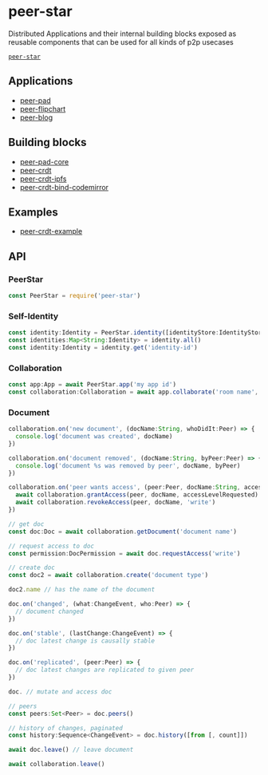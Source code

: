 # peer-star

Distributed Applications and their internal building blocks exposed as reusable components that can be used for all kinds of p2p usecases

[`peer-star`](https://github.com/search?q=topic%3Apeer-star+org%3Aipfs-shipyard+fork%3Atrue)

## Applications

- [peer-pad](https://github.com/ipfs-shipyard/peer-pad)
- [peer-flipchart](https://github.com/ipfs-shipyard/peer-flipchart)
- [peer-blog](https://github.com/ipfs-shipyard/peer-blog)

## Building blocks

- [peer-pad-core](https://github.com/ipfs-shipyard/peer-pad-core)
- [peer-crdt](https://github.com/ipfs-shipyard/peer-crdt)
- [peer-crdt-ipfs](https://github.com/ipfs-shipyard/peer-crdt-ipfs)
- [peer-crdt-bind-codemirror](https://github.com/ipfs-shipyard/peer-crdt-bind-codemirror)

## Examples

- [peer-crdt-example](https://github.com/ipfs-shipyard/peer-crdt-example)

## API

### PeerStar

```js
const PeerStar = require('peer-star')
```

### Self-Identity

```js
const identity:Identity = PeerStar.identity([identityStore:IdentityStore])
const identities:Map<String:Identity> = identity.all()
const identity:Identity = identity.get('identity-id')
```

### Collaboration

```js
const app:App = await PeerStar.app('my app id')
const collaboration:Collaboration = await app.collaborate('room name', identity)
```

### Document

```js
collaboration.on('new document', (docName:String, whoDidIt:Peer) => {
  console.log('document was created', docName)
})

collaboration.on('document removed', (docName:String, byPeer:Peer) => {
  console.log('document %s was removed by peer', docName, byPeer)
})

collaboration.on('peer wants access', (peer:Peer, docName:String, accessLevelRequested:String) => {
  await collaboration.grantAccess(peer, docName, accessLevelRequested)
  await collaboration.revokeAccess(peer, docName, 'write')
})

// get doc
const doc:Doc = await collaboration.getDocument('document name')

// request access to doc
const permission:DocPermission = await doc.requestAccess('write')

// create doc
const doc2 = await collaboration.create('document type')

doc2.name // has the name of the document

doc.on('changed', (what:ChangeEvent, who:Peer) => {
  // document changed
})

doc.on('stable', (lastChange:ChangeEvent) => {
  // doc latest change is causally stable
})

doc.on('replicated', (peer:Peer) => {
  // doc latest changes are replicated to given peer
})

doc. // mutate and access doc

// peers
const peers:Set<Peer> = doc.peers()

// history of changes, paginated
const history:Sequence<ChangeEvent> = doc.history([from [, count]])

await doc.leave() // leave document

await collaboration.leave()
```
